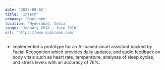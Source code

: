 ```yaml
---
date: '2023-09-02'
title: 'Intern'
company: 'Qualcomm'
location: 'Hyderabad, India'
range: 'January 2018 - June 2018'
url: 'https://www.qualcomm.com/'
---
```


- Implemented a prototype for an AI-based smart assistant backed by Facial Recognition which provides daily updates, and audio feedback on body vitals such as heart rate, temperature, analyses of sleep cycles, and stress levels with an accuracy of 76%.
